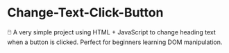 # Change-Text-Click-Button
🖱️ A very simple project using HTML + JavaScript to change heading text when a button is clicked. Perfect for beginners learning DOM manipulation.
